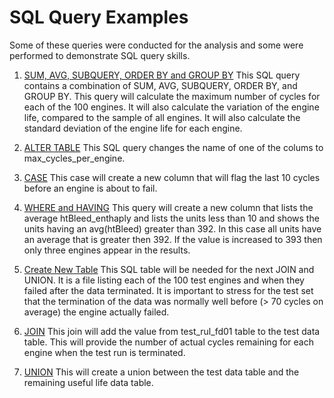 # SQL Query Examples
Some of these queries were conducted for the analysis and some were performed to demonstrate SQL query skills. 

1. [SUM, AVG, SUBQUERY, ORDER BY and GROUP BY](https://github.com/fischtank44/Engine_training_data/blob/master/SQL_FILES/SQL_sample_STD_DEV.sql)
   This SQL query contains a combination of SUM, AVG, SUBQUERY, ORDER BY, and GROUP BY. This query will calculate the maximum number of cycles for each of the 100 engines. It will also calculate the variation of the engine life, compared to the sample of all engines. It will also calculate the standard deviation of the engine life for each engine. 
   
2. [ALTER TABLE](https://github.com/fischtank44/Engine_training_data/blob/master/SQL_FILES/SQL_alter_table.txt) This SQL query changes the name of one of the colums to max_cycles_per_engine.

3. [CASE](https://github.com/fischtank44/Engine_training_data/blob/master/SQL_FILES/CASE_find_last_10.sql) This case will create a new column that will flag the last 10 cycles before an engine is about to fail.

4. [WHERE and HAVING](https://github.com/fischtank44/Engine_training_data/blob/master/SQL_FILES/SQL_WHERE_HAVING.sql) This query will create a new column that lists the average htBleed_enthaply and lists the units less than 10 and shows the units having an avg(htBleed) greater than 392. In this case all units have an average that is greater then 392. If the value is increased to 393 then only three engines appear in the results.

5. [Create New Table](https://github.com/fischtank44/Engine_training_data/blob/master/SQL_FILES/engine_test_data_rul_test_fd01.sql) This SQL table will be needed for the next JOIN and UNION. It is a file listing each of the 100 test engines and when they failed after the data terminated. It is important to stress for the test set that the termination of the data was normally well before (> 70 cycles on average) the engine actually failed.  

6. [JOIN](https://github.com/fischtank44/Engine_training_data/blob/master/SQL_FILES/SQL_JOIN_rul_test_fd01.sql) This join will add the value from test_rul_fd01 table to the test data table. This will provide the number of actual cycles remaining for each engine when the test run is terminated.

7. [UNION](https://github.com/fischtank44/Engine_training_data/blob/master/SQL_FILES/SQL_union_test_rul.sql) This will create a union between the test data table and the remaining useful life data table.

